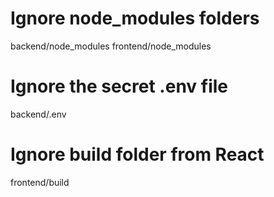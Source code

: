 # Ignore node_modules folders
backend/node_modules
frontend/node_modules

# Ignore the secret .env file
backend/.env

# Ignore build folder from React
frontend/build